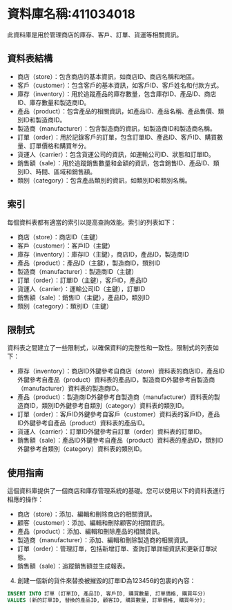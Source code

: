 # 資料庫名稱:411034018

此資料庫是用於管理商店的庫存、客戶、訂單、貨運等相關資訊。

## 資料表結構

- 商店（store）：包含商店的基本資訊，如商店ID、商店名稱和地區。
- 客戶（customer）：包含客戶的基本資訊，如客戶ID、客戶姓名和付款方式。
- 庫存（inventory）：用於追蹤產品的庫存數量，包含庫存ID、產品ID、商店ID、庫存數量和製造商ID。
- 產品（product）：包含產品的相關資訊，如產品ID、產品名稱、產品售價、類別ID和製造商ID。
- 製造商（manufacturer）：包含製造商的資訊，如製造商ID和製造商名稱。
- 訂單（order）：用於記錄客戶的訂單，包含訂單ID、產品ID、客戶ID、購買數量、訂單價格和購買年分。
- 貨運人（carrier）：包含貨運公司的資訊，如運輸公司ID、狀態和訂單ID。
- 銷售額（sale）：用於追蹤銷售數量和金額的資訊，包含銷售ID、產品ID、類別ID、時間、區域和銷售額。
- 類別（category）：包含產品類別的資訊，如類別ID和類別名稱。

## 索引

每個資料表都有適當的索引以提高查詢效能。索引的列表如下：

- 商店（store）：商店ID（主鍵）
- 客戶（customer）：客戶ID（主鍵）
- 庫存（inventory）：庫存ID（主鍵），商店ID，產品ID，製造商ID
- 產品（product）：產品ID（主鍵），製造商ID，類別ID
- 製造商（manufacturer）：製造商ID（主鍵）
- 訂單（order）：訂單ID（主鍵），客戶ID，產品ID
- 貨運人（carrier）：運輸公司ID（主鍵），訂單ID
- 銷售額（sale）：銷售ID（主鍵），產品ID，類別ID
- 類別（category）：類別ID（主鍵）

## 限制式

資料表之間建立了一些限制式，以確保資料的完整性和一致性。限制式的列表如下：

- 庫存（inventory）：商店ID外鍵參考自商店（store）資料表的商店ID，產品ID外鍵參考自產品（product）資料表的產品ID，製造商ID外鍵參考自製造商（manufacturer）資料表的製造商ID。
- 產品（product）：製造商ID外鍵參考自製造商（manufacturer）資料表的製造商ID，類別ID外鍵參考自類別（category）資料表的類別ID。
- 訂單（order）：客戶ID外鍵參考自客戶（customer）資料表的客戶ID，產品ID外鍵參考自產品（product）資料表的產品ID。
- 貨運人（carrier）：訂單ID外鍵參考自訂單（order）資料表的訂單ID。
- 銷售額（sale）：產品ID外鍵參考自產品（product）資料表的產品ID，類別ID外鍵參考自類別（category）資料表的類別ID。

## 使用指南

這個資料庫提供了一個商店和庫存管理系統的基礎。您可以使用以下的資料表進行相應的操作：

- 商店（store）：添加、編輯和刪除商店的相關資訊。
- 顧客（customer）：添加、編輯和刪除顧客的相關資訊。
- 產品（product）：添加、編輯和刪除產品的相關資訊。
- 製造商（manufacturer）：添加、編輯和刪除製造商的相關資訊。
- 訂單（order）：管理訂單，包括新增訂單、查詢訂單詳細資訊和更新訂單狀態。
- 銷售額（sale）：追蹤銷售額並生成報表。


4. 創建一個新的貨件來替換被摧毀的訂單ID為123456的包裹的內容：

```sql
INSERT INTO 訂單 (訂單ID, 產品ID, 客戶ID, 購買數量, 訂單價格, 購買年分)
VALUES (新的訂單ID, 替換的產品ID, 顧客ID, 購買數量, 訂單價格, 購買年分);
```
